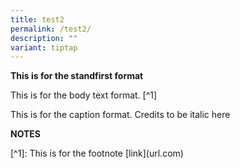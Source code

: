 ```yaml
---
title: test2
permalink: /test2/
description: ""
variant: tiptap
---
```

<p></p>
<p><strong>This is for the standfirst format</strong>
</p>
<p></p>
<p>This is for the body text format. [^1]</p>
<p></p>
<p>This is for the caption format. Credits to be italic here</p>
<p></p>
<p><strong>NOTES</strong>
</p>
<p></p>
<p>[^1]: This is for the footnote [link](url.com)</p>